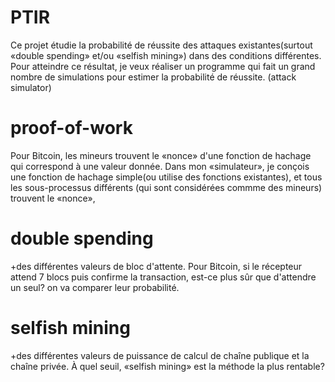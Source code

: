 # PTIR
Ce projet étudie la probabilité de réussite des attaques existantes(surtout «double spending» et/ou «selfish mining») dans des conditions différentes. 
Pour atteindre ce résultat, je veux réaliser un programme qui fait un grand nombre de simulations pour estimer la probabilité de réussite. (attack simulator)
# proof-of-work
Pour Bitcoin, les mineurs trouvent le «nonce» d'une fonction de hachage qui correspond à une valeur donnée. Dans mon «simulateur», je conçois une fonction de hachage simple(ou utilise des fonctions existantes), et tous les sous-processus différents (qui sont considérées commme des mineurs) trouvent le «nonce», 

# double spending
+des différentes valeurs de bloc d'attente. Pour Bitcoin, si le récepteur attend 7 blocs puis confirme la transaction, est-ce plus sûr que d'attendre un seul? 
on va comparer leur probabilité. 
# selfish mining
+des différentes valeurs de puissance de calcul de chaîne publique et la chaîne privée. À quel seuil, «selfish mining» est la méthode la plus rentable? 

